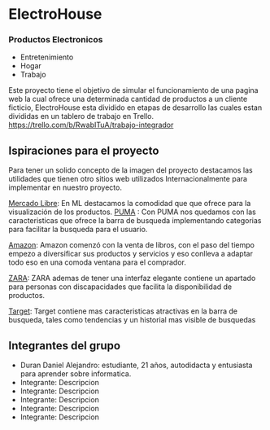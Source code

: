 # ElectroHouse
### Productos Electronicos
* Entretenimiento
* Hogar
* Trabajo

Este proyecto tiene el objetivo de simular el funcionamiento de una pagina web la cual ofrece una determinada cantidad de productos a un cliente ficticio, ElectroHouse esta dividido en etapas de desarrollo las cuales estan divididas en un tablero de trabajo en Trello.
https://trello.com/b/RwabITuA/trabajo-integrador

## Ispiraciones para el proyecto
Para tener un solido concepto de la imagen del proyecto destacamos las utilidades que tienen otro sitios web utilizados Internacionalmente para implementar en nuestro proyecto.

[Mercado Libre](https://www.mercadolibre.com): En ML destacamos la comodidad que que ofrece para la visualización de los productos.
[PUMA](https://ar.puma.com) : Con PUMA nos quedamos con las caracteristicas que ofrece la barra de busqueda implementando categorias para facilitar la busqueda para el usuario.

[Amazon](https://www.amazon.com): Amazon comenzó con la venta de libros, con el paso del tiempo empezo a diversificar sus productos y servicios y eso conlleva a adaptar todo eso en una comoda ventana para el comprador.

[ZARA](https://www.zara.com): ZARA ademas de tener una interfaz elegante contiene un apartado para personas con discapacidades que facilita la disponibilidad de productos.

[Target](https://www.target.com/): Target contiene mas caracteristicas atractivas en la barra de busqueda, tales como tendencias y un historial mas visible de busquedas

## Integrantes del grupo
- Duran Daniel Alejandro: estudiante, 21 años, autodidacta y entusiasta para aprender sobre informatica.
- Integrante: Descripcion
- Integrante: Descripcion
- Integrante: Descripcion
- Integrante: Descripcion
- Integrante: Descripcion
